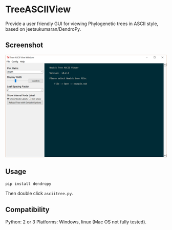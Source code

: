 TreeASCIIView
=============
Provide a user friendly GUI for viewing Phylogenetic trees in ASCII style,
based on jeetsukumaran/DendroPy.

Screenshot
----------
![TreeASCIIView](./data/screenshot.png)

Usage
-----

    pip install dendropy

Then double click `asciitree.py`.


Compatibility
-------------
Python: 2 or 3
Platforms: Windows, linux (Mac OS not fully tested).
